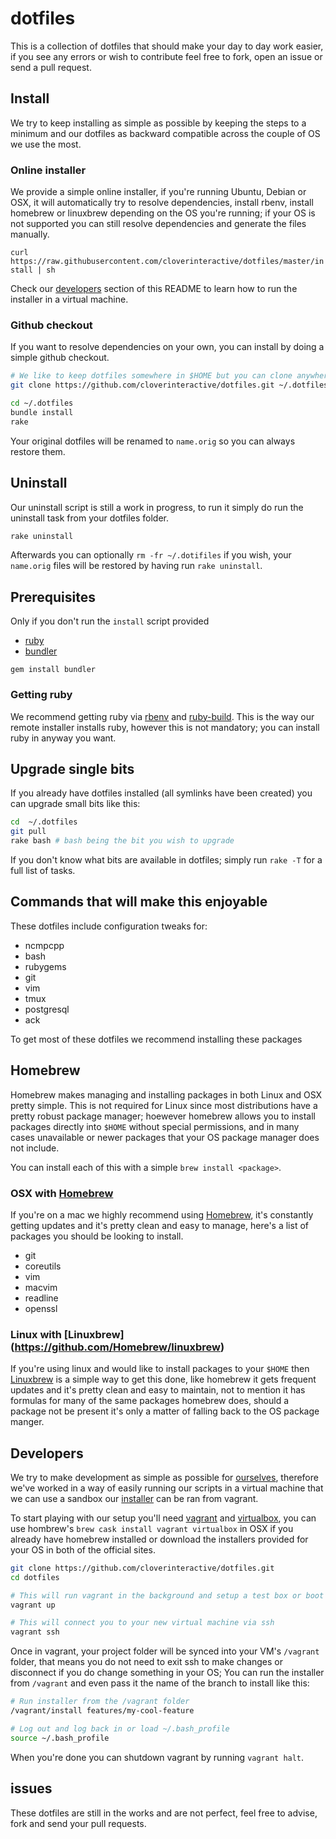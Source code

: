 # dotfiles

This is a collection of dotfiles that should make your day to day work easier, if you see any errors or wish to contribute feel free to fork, open an issue
or send a pull request.

## Install

We try to keep installing as  simple as possible by keeping the steps to a minimum and our dotfiles as backward compatible across the couple of OS we use
the most.

### Online installer

We provide a simple online installer, if you're running Ubuntu, Debian or OSX, it will automatically try to resolve dependencies, install rbenv, install
homebrew or linuxbrew depending on the OS you're running; if your OS is not supported you can still resolve dependencies and generate the files manually.

`curl https://raw.githubusercontent.com/cloverinteractive/dotfiles/master/install | sh`

Check our [developers](#developers) section of this README to learn how to run the installer in a virtual machine.

### Github checkout

If you want to resolve dependencies on your own, you can install by doing a simple github checkout.

```bash
# We like to keep dotfiles somewhere in $HOME but you can clone anywhere you have permission to
git clone https://github.com/cloverinteractive/dotfiles.git ~/.dotfiles

cd ~/.dotfiles
bundle install
rake
```

Your original dotfiles will be renamed to `name.orig` so you can always restore them.

## Uninstall

Our uninstall script is still a work in progress, to run it simply do run the uninstall task from your dotfiles folder.

```bash
rake uninstall
```

Afterwards you can optionally `rm -fr ~/.dotifiles` if you wish, your `name.orig` files will be restored by having run `rake uninstall`.

## Prerequisites

Only if you don't run the `install` script provided

* [ruby](http://www.ruby-lang.org)
* [bundler](http://gembundler.com/)

`gem install bundler`

### Getting ruby

We recommend getting ruby via [rbenv](https://github.com/sstephenson/rbenv) and [ruby-build](https://github.com/sstephenson/ruby-build). This is the way our remote installer
installs ruby, however this is not mandatory; you can install ruby in anyway you want.

## Upgrade single bits

If you already have dotfiles installed (all symlinks have been created) you can upgrade small bits like this:

```bash
cd  ~/.dotfiles
git pull
rake bash # bash being the bit you wish to upgrade
```

If you don't know what bits are available in dotfiles; simply run `rake -T` for a full list of tasks.

## Commands that will make this enjoyable

These dotfiles include configuration tweaks for:

* ncmpcpp
* bash
* rubygems
* git
* vim
* tmux
* postgresql
* ack

To get most of these dotfiles we recommend installing these packages

## Homebrew

Homebrew makes managing and installing packages in both Linux and OSX pretty simple. This is not required for Linux since most distributions have a pretty robust package manager;
hoewever homebrew allows you to install packages directly into `$HOME` without special permissions, and in many cases unavailable or newer packages that your OS package manager does
not include.

You can install each of this with a simple `brew install <package>`.

### OSX with [Homebrew](https://github.com/Homebrew/homebrew)

If you're on a mac we highly recommend using [Homebrew](https://github.com/Homebrew/homebrew), it's constantly getting updates and it's pretty clean and easy to manage, here's
a list of packages you should be looking to install.

* git
* coreutils
* vim
* macvim
* readline
* openssl

### Linux with [Linuxbrew] (https://github.com/Homebrew/linuxbrew)

If you're using linux and would like to install packages to your `$HOME` then [Linuxbrew](https://github.com/Homebrew/linuxbrew) is a simple way to get this done, like homebrew it gets
frequent updates and it's pretty clean and easy to maintain, not to mention it has formulas for many of the same packages homebrew does, should a package not be present it's only a matter
of falling back to the OS package manger.

## Developers

We try to make development as simple as possible for [ourselves](https://github.com/cloverinteractive/dotfiles/graphs/contributors), therefore we've worked in a way of easily running our
scripts in a virtual machine that we can use a sandbox our [installer](https://github.com/cloverinteractive/dotfiles/blob/master/install) can be ran from vagrant.

To start playing with our setup you'll need [vagrant](https://www.vagrantup.com/) and [virtualbox](https://www.virtualbox.org/), you can use hombrew's `brew cask install vagrant virtualbox` in
OSX if you already have homebrew installed or download the installers provided for your OS in both of the official sites.

```bash
git clone https://github.com/cloverinteractive/dotfiles.git
cd dotfiles

# This will run vagrant in the background and setup a test box or boot it if you already have one
vagrant up

# This will connect you to your new virtual machine via ssh
vagrant ssh
```

Once in vagrant, your project folder will be synced into your VM's `/vagrant` folder, that means you do not need to exit ssh to make changes or disconnect if you do change something in your OS;
You can run the installer from `/vagrant` and even pass it the name of the branch to install like this:

```bash
# Run installer from the /vagrant folder
/vagrant/install features/my-cool-feature

# Log out and log back in or load ~/.bash_profile
source ~/.bash_profile
```

When you're done you can shutdown vagrant by running `vagrant halt`.

## issues

These dotfiles are still in the works and are not perfect, feel free to advise, fork and send your pull requests.
